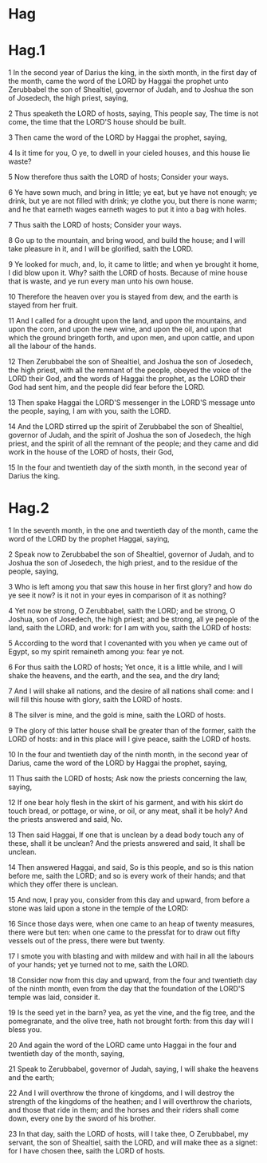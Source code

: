 # Hag

# Hag.1

1 In the second year of Darius the king, in the sixth month, in the first day of the month, came the word of the LORD by Haggai the prophet unto Zerubbabel the son of Shealtiel, governor of Judah, and to Joshua the son of Josedech, the high priest, saying,

2 Thus speaketh the LORD of hosts, saying, This people say, The time is not come, the time that the LORD'S house should be built.

3 Then came the word of the LORD by Haggai the prophet, saying,

4 Is it time for you, O ye, to dwell in your cieled houses, and this house lie waste?

5 Now therefore thus saith the LORD of hosts; Consider your ways.

6 Ye have sown much, and bring in little; ye eat, but ye have not enough; ye drink, but ye are not filled with drink; ye clothe you, but there is none warm; and he that earneth wages earneth wages to put it into a bag with holes.

7 Thus saith the LORD of hosts; Consider your ways.

8 Go up to the mountain, and bring wood, and build the house; and I will take pleasure in it, and I will be glorified, saith the LORD.

9 Ye looked for much, and, lo, it came to little; and when ye brought it home, I did blow upon it. Why? saith the LORD of hosts. Because of mine house that is waste, and ye run every man unto his own house.

10 Therefore the heaven over you is stayed from dew, and the earth is stayed from her fruit.

11 And I called for a drought upon the land, and upon the mountains, and upon the corn, and upon the new wine, and upon the oil, and upon that which the ground bringeth forth, and upon men, and upon cattle, and upon all the labour of the hands.

12 Then Zerubbabel the son of Shealtiel, and Joshua the son of Josedech, the high priest, with all the remnant of the people, obeyed the voice of the LORD their God, and the words of Haggai the prophet, as the LORD their God had sent him, and the people did fear before the LORD.

13 Then spake Haggai the LORD'S messenger in the LORD'S message unto the people, saying, I am with you, saith the LORD.

14 And the LORD stirred up the spirit of Zerubbabel the son of Shealtiel, governor of Judah, and the spirit of Joshua the son of Josedech, the high priest, and the spirit of all the remnant of the people; and they came and did work in the house of the LORD of hosts, their God,

15 In the four and twentieth day of the sixth month, in the second year of Darius the king.

# Hag.2

1 In the seventh month, in the one and twentieth day of the month, came the word of the LORD by the prophet Haggai, saying,

2 Speak now to Zerubbabel the son of Shealtiel, governor of Judah, and to Joshua the son of Josedech, the high priest, and to the residue of the people, saying,

3 Who is left among you that saw this house in her first glory? and how do ye see it now? is it not in your eyes in comparison of it as nothing?

4 Yet now be strong, O Zerubbabel, saith the LORD; and be strong, O Joshua, son of Josedech, the high priest; and be strong, all ye people of the land, saith the LORD, and work: for I am with you, saith the LORD of hosts:

5 According to the word that I covenanted with you when ye came out of Egypt, so my spirit remaineth among you: fear ye not.

6 For thus saith the LORD of hosts; Yet once, it is a little while, and I will shake the heavens, and the earth, and the sea, and the dry land;

7 And I will shake all nations, and the desire of all nations shall come: and I will fill this house with glory, saith the LORD of hosts.

8 The silver is mine, and the gold is mine, saith the LORD of hosts.

9 The glory of this latter house shall be greater than of the former, saith the LORD of hosts: and in this place will I give peace, saith the LORD of hosts.

10 In the four and twentieth day of the ninth month, in the second year of Darius, came the word of the LORD by Haggai the prophet, saying,

11 Thus saith the LORD of hosts; Ask now the priests concerning the law, saying,

12 If one bear holy flesh in the skirt of his garment, and with his skirt do touch bread, or pottage, or wine, or oil, or any meat, shall it be holy? And the priests answered and said, No.

13 Then said Haggai, If one that is unclean by a dead body touch any of these, shall it be unclean? And the priests answered and said, It shall be unclean.

14 Then answered Haggai, and said, So is this people, and so is this nation before me, saith the LORD; and so is every work of their hands; and that which they offer there is unclean.

15 And now, I pray you, consider from this day and upward, from before a stone was laid upon a stone in the temple of the LORD:

16 Since those days were, when one came to an heap of twenty measures, there were but ten: when one came to the pressfat for to draw out fifty vessels out of the press, there were but twenty.

17 I smote you with blasting and with mildew and with hail in all the labours of your hands; yet ye turned not to me, saith the LORD.

18 Consider now from this day and upward, from the four and twentieth day of the ninth month, even from the day that the foundation of the LORD'S temple was laid, consider it.

19 Is the seed yet in the barn? yea, as yet the vine, and the fig tree, and the pomegranate, and the olive tree, hath not brought forth: from this day will I bless you.

20 And again the word of the LORD came unto Haggai in the four and twentieth day of the month, saying,

21 Speak to Zerubbabel, governor of Judah, saying, I will shake the heavens and the earth;

22 And I will overthrow the throne of kingdoms, and I will destroy the strength of the kingdoms of the heathen; and I will overthrow the chariots, and those that ride in them; and the horses and their riders shall come down, every one by the sword of his brother.

23 In that day, saith the LORD of hosts, will I take thee, O Zerubbabel, my servant, the son of Shealtiel, saith the LORD, and will make thee as a signet: for I have chosen thee, saith the LORD of hosts.

